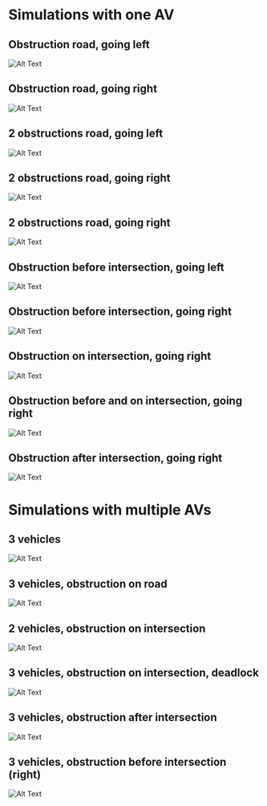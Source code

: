 # Simulations with one AV

## Obstruction road, going left
![Alt Text](https://github.com/JoepSelten/SitAwareTraffic/blob/main/simulations/ObstructionRoad_left.gif)

## Obstruction road, going right
![Alt Text](https://github.com/JoepSelten/SitAwareTraffic/blob/main/simulations/ObstructionRoad_right.gif)

## 2 obstructions road, going left
![Alt Text](https://github.com/JoepSelten/SitAwareTraffic/blob/main/simulations/2ObstructionRoad_left.gif)

## 2 obstructions road, going right
![Alt Text](https://github.com/JoepSelten/SitAwareTraffic/blob/main/simulations/2ObstructionRoad_right.gif)

## 2 obstructions road, going right
![Alt Text](https://github.com/JoepSelten/SitAwareTraffic/blob/main/simulations/2ObstructionRoad_right.gif)

## Obstruction before intersection, going left
![Alt Text](https://github.com/JoepSelten/SitAwareTraffic/blob/main/simulations/ObstructionBeforeIntersection_left.gif)

## Obstruction before intersection, going right
![Alt Text](https://github.com/JoepSelten/SitAwareTraffic/blob/main/simulations/ObstructionBeforeIntersection_right.gif)

## Obstruction on intersection, going right
![Alt Text](https://github.com/JoepSelten/SitAwareTraffic/blob/main/simulations/ObstructionOnIntersection_right.gif)

## Obstruction before and on intersection, going right
![Alt Text](https://github.com/JoepSelten/SitAwareTraffic/blob/main/simulations/ObstructionBeforeAndOn_right.gif)

## Obstruction after intersection, going right
![Alt Text](https://github.com/JoepSelten/SitAwareTraffic/blob/main/simulations/ObstructionAfter_right.gif)

# Simulations with multiple AVs

## 3 vehicles
![Alt Text](https://github.com/JoepSelten/SitAwareTraffic/blob/main/simulations/3Vehicles_left.gif)

## 3 vehicles, obstruction on road
![Alt Text](https://github.com/JoepSelten/SitAwareTraffic/blob/main/simulations/3VehiclesObstructionOnRoad_left.gif)

## 2 vehicles, obstruction on intersection
![Alt Text](https://github.com/JoepSelten/SitAwareTraffic/blob/main/simulations/2VehiclesObstructionOn_right.gif)

## 3 vehicles, obstruction on intersection, deadlock
![Alt Text](https://github.com/JoepSelten/SitAwareTraffic/blob/main/simulations/3VehiclesObstructionOn_deadlock.gif)

## 3 vehicles, obstruction after intersection
![Alt Text](https://github.com/JoepSelten/SitAwareTraffic/blob/main/simulations/3VehiclesObstructionAfter_right.gif)

<!---
## 3 vehicles, obstruction before intersection (wrong)
![Alt Text](https://github.com/JoepSelten/SitAwareTraffic/blob/main/simulations/3VehiclesObstructionBeforeAndOn_going_wrong.gif)
-->

## 3 vehicles, obstruction before intersection (right)
![Alt Text](https://github.com/JoepSelten/SitAwareTraffic/blob/main/simulations/3VehiclesObstructionBeforeAndOn.gif)



